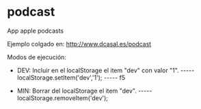 # podcast
App apple podcasts

Ejemplo colgado en: http://www.dcasal.es/podcast

Modos de ejecución:

- DEV: Incluir en el localStorage el item "dev" con valor "1".
----- localStorage.setItem('dev','1');
----- f5

- MIN: Borrar del localStorage el item "dev".
----- localStorage.removeItem('dev');